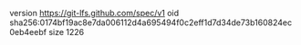version https://git-lfs.github.com/spec/v1
oid sha256:0174bf19ac8e7da006112d4a695494f0c2eff1d7d34de73b160824ec0eb4eebf
size 1226
